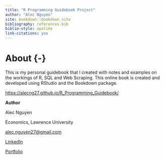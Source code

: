 ```yaml
--- 
title: "R Programming Guidebook Project"
author: "Alec Nguyen"
site: bookdown::bookdown_site
bibliography: references.bib
biblio-style: apalike
link-citations: yes
---
```


# About {-}

This is my personal guidebook that I created with notes and examples on the workings of R, SQL and Web Scraping. This online book is created and developed using RStudio and the Bookdown package.

https://alecng27.github.io/R_Programming_Guidebook/

**Author**

Alec Nguyen

Economics, Lawrence University

alec.nguyen27@gmail.com

[LinkedIn](https://www.linkedin.com/in/alec-nguyen-about/)

[Portfolio](https://alecng27.github.io/Portfolio/)



